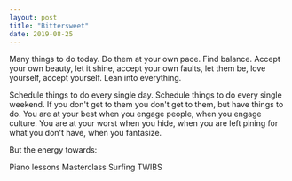 ```yaml
---
layout: post
title: "Bittersweet"
date: 2019-08-25
---
```


Many things to do today. Do them at your own pace. Find balance. 
Accept your own beauty, let it shine, accept your own faults, let them be, love yourself, accept yourself.
Lean into everything.

Schedule things to do every single day. Schedule things to do every single weekend. If you don't get to them you don't get to them, but have things to do.
You are at your best when you engage people, when you engage culture. You are at your worst when you hide, when you are left pining for what you don't have, when you fantasize.

But the energy towards:

Piano lessons
Masterclass
Surfing
TWIBS